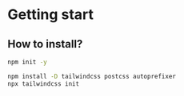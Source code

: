 # Getting start
## How to install?

```bash
npm init -y
```

```bash
npm install -D tailwindcss postcss autoprefixer
npx tailwindcss init
```
